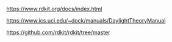 https://www.rdkit.org/docs/index.html

https://www.ics.uci.edu/~dock/manuals/DaylightTheoryManual

https://github.com/rdkit/rdkit/tree/master

